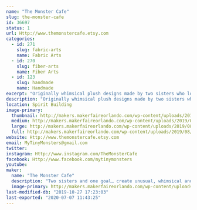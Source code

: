 ```yaml
---
name: "The Monster Cafe"
slug: the-monster-cafe
id: 36697
status: 1
url: Http://www.themonstercafe.etsy.com
categories:
  - id: 271
    slug: fabric-arts
    name: Fabric Arts
  - id: 270
    slug: fiber-arts
    name: Fiber Arts
  - id: 123
    slug: handmade
    name: Handmade
excerpt: "Originally whimsical plush designs made by two sisters who love to sew and send their small creatures out into the world to have marvelous adventures with their new best friends."
description: "Originally whimsical plush designs made by two sisters who love to sew and send their small creatures out into the world to have marvelous adventures with their new best friends."
location: Spirit Building
image-primary:
  thumbnail: http://makers.makerfaireorlando.com/wp-content/uploads/2019/08/7752FA75-5291-4B10-BBAB-1477FE33D043-150x150.png
  medium: http://makers.makerfaireorlando.com/wp-content/uploads/2019/08/7752FA75-5291-4B10-BBAB-1477FE33D043-139x300.png
  large: http://makers.makerfaireorlando.com/wp-content/uploads/2019/08/7752FA75-5291-4B10-BBAB-1477FE33D043-473x1024.png
  full: http://makers.makerfaireorlando.com/wp-content/uploads/2019/08/7752FA75-5291-4B10-BBAB-1477FE33D043.png
website: Http://www.themonstercafe.etsy.com
email: MyTinyMonsters@gmail.com
twitter: 
instagram: Http://www.instagram.com/TheMonsterCafe
facebook: Http://www.facebook.com/mytinymonsters
youtube: 
maker:
  name: "The Monster Cafe"
  description: "Two sisters and one goal… create unusual, whimsical and fantastic monsters. With this in mind, encouragement from family and friends, The Monster Café was born on ETSY in 2009.  Since then we have attended conventions of all types throughout central and east coast Florida meeting wonderful people, artists and crafters.  Our work has been featured in a gallery or two, hundreds of special order requests, and even had our autograph requested.  Its been a wonderful crazy ride and we have so much more to share!  Thank you to each and every one who have supported our work and our love of tiny monsters."
  image-primary: http://makers.makerfaireorlando.com/wp-content/uploads/2015/08/fbbanner2.jpg
last-modified-db: "2019-10-27 17:23:03"
last-exported: "2020-07-07 11:43:25"
---
```

